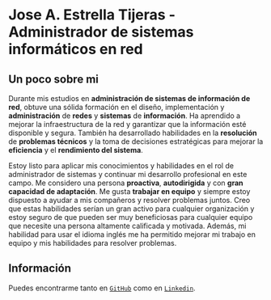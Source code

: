 # Jose A. Estrella Tijeras - Administrador de sistemas informáticos en red

## **Un poco sobre mi**
Durante mis estudios en **administración de sistemas de información de red**, obtuve una sólida formación en el diseño, implementación y **administración** de **redes** y **sistemas** de **información**. Ha aprendido a mejorar la infraestructura de la red y garantizar que la información esté disponible y segura. También ha desarrollado habilidades en la **resolución** de **problemas técnicos** y la toma de decisiones estratégicas para mejorar la **eficiencia** y el **rendimiento del sistema**.

Estoy listo para aplicar mis conocimientos y habilidades en el rol de administrador de sistemas y continuar mi desarrollo profesional en este campo. Me considero una persona **proactiva**, **autodirigida** y con **gran capacidad de adaptación**. Me gusta **trabajar en equipo** y siempre estoy dispuesto a ayudar a mis compañeros y resolver problemas juntos. Creo que estas habilidades serían un gran activo para cualquier organización y estoy seguro de que pueden ser muy beneficiosas para cualquier equipo que necesite una persona altamente calificada y motivada. Además, mi habilidad para usar el idioma inglés me ha permitido mejorar mi trabajo en equipo y mis habilidades para resolver problemas.

## **Información**

Puedes encontrarme tanto en [``GitHub``](https://github.com/ssjosea) como en [``Linkedin``](https://www.linkedin.com/in/jos%C3%A9-antonio-estrella-tijeras-8163b325b/).

